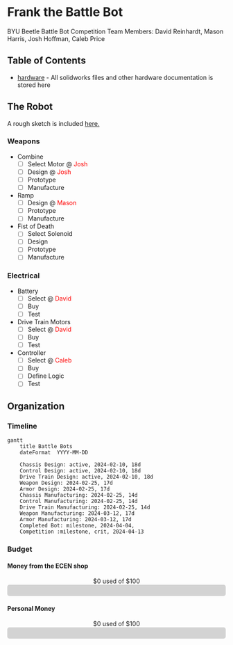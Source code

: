 # Frank the Battle Bot

BYU Beetle Battle Bot Competition
Team Members: David Reinhardt, Mason Harris, Josh Hoffman, Caleb Price

## Table of Contents

* [hardware](hardware) - All solidworks files and other hardware documentation is stored here

## The Robot

A rough sketch is included [here.](images/meeting_notes/feb15.jpg)

### Weapons

* Combine
  * [ ] Select Motor @ <span style="color:red">Josh</span>
  * [ ] Design @ <span style="color:red">Josh</span>
  * [ ] Prototype
  * [ ] Manufacture
* Ramp
  * [ ] Design @ <span style="color:red">Mason</span>
  * [ ] Prototype
  * [ ] Manufacture
* Fist of Death
  * [ ] Select Solenoid
  * [ ] Design
  * [ ] Prototype
  * [ ] Manufacture

### Electrical

* Battery
  * [ ] Select @ <span style="color:red">David</span>
  * [ ] Buy
  * [ ] Test
* Drive Train Motors
  * [ ] Select @ <span style="color:red">David</span>
  * [ ] Buy
  * [ ] Test
* Controller
  * [ ] Select @ <span style="color:red">Caleb</span>
  * [ ] Buy
  * [ ] Define Logic
  * [ ] Test

## Organization

### Timeline

``` mermaid
gantt
    title Battle Bots
    dateFormat  YYYY-MM-DD

    Chassis Design: active, 2024-02-10, 18d
    Control Design: active, 2024-02-10, 18d
    Drive Train Design: active, 2024-02-10, 18d
    Weapon Design: 2024-02-25, 17d
    Armor Design: 2024-02-25, 17d
    Chassis Manufacturing: 2024-02-25, 14d
    Control Manufacturing: 2024-02-25, 14d
    Drive Train Manufacturing: 2024-02-25, 14d
    Weapon Manufacturing: 2024-03-12, 17d
    Armor Manufacturing: 2024-03-12, 17d
    Completed Bot: milestone, 2024-04-04,
    Competition :milestone, crit, 2024-04-13
```

### Budget

#### Money from the ECEN shop

<center>$0 used of $100</center>
<div style="background-color: lightgrey; border-radius: 5px; padding: 3px;">
    <div style="background-color: green; width: 0%; height: 20px; border-radius: 5px;"></div>
</div>

#### Personal Money

<center>$0 used of $100</center>
<div style="background-color: lightgrey; border-radius: 5px; padding: 3px;">
    <div style="background-color: green; width: 0%; height: 20px; border-radius: 5px;"></div>
</div>
